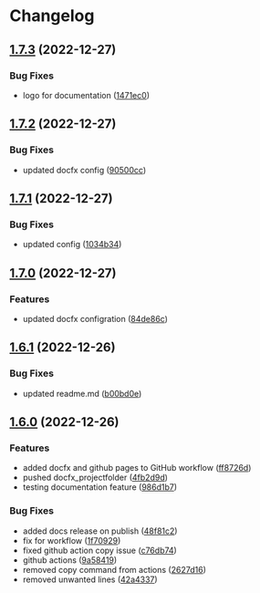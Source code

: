 # Changelog

## [1.7.3](https://github.com/EyeRunnMan-GameDev-Portfolio/unity-package-template/compare/v1.7.2...v1.7.3) (2022-12-27)


### Bug Fixes

* logo for documentation ([1471ec0](https://github.com/EyeRunnMan-GameDev-Portfolio/unity-package-template/commit/1471ec098a9a20c68ca2fd360fbfabdeb83ecbf6))

## [1.7.2](https://github.com/EyeRunnMan-GameDev-Portfolio/unity-package-template/compare/v1.7.1...v1.7.2) (2022-12-27)


### Bug Fixes

* updated docfx config ([90500cc](https://github.com/EyeRunnMan-GameDev-Portfolio/unity-package-template/commit/90500ccf23c628a33d305625331765dba00fee42))

## [1.7.1](https://github.com/EyeRunnMan-GameDev-Portfolio/unity-package-template/compare/v1.7.0...v1.7.1) (2022-12-27)


### Bug Fixes

* updated config ([1034b34](https://github.com/EyeRunnMan-GameDev-Portfolio/unity-package-template/commit/1034b3409dc0e236d8670188a4b2e7ebcab19865))

## [1.7.0](https://github.com/EyeRunnMan-GameDev-Portfolio/unity-package-template/compare/v1.6.1...v1.7.0) (2022-12-27)


### Features

* updated docfx configration ([84de86c](https://github.com/EyeRunnMan-GameDev-Portfolio/unity-package-template/commit/84de86c34bb621f83678dd2561b8ba2f78c1344e))

## [1.6.1](https://github.com/EyeRunnMan-GameDev-Portfolio/unity-package-template/compare/v1.6.0...v1.6.1) (2022-12-26)


### Bug Fixes

* updated readme.md ([b00bd0e](https://github.com/EyeRunnMan-GameDev-Portfolio/unity-package-template/commit/b00bd0e0d9c124bb621f9b79f1aef7699e670ccb))

## [1.6.0](https://github.com/EyeRunnMan-GameDev-Portfolio/unity-package-template/compare/v1.5.3...v1.6.0) (2022-12-26)


### Features

* added docfx and github pages to GitHub workflow ([ff8726d](https://github.com/EyeRunnMan-GameDev-Portfolio/unity-package-template/commit/ff8726d004f3227d5641abb0de4789a7fec3e623))
* pushed docfx_projectfolder ([4fb2d9d](https://github.com/EyeRunnMan-GameDev-Portfolio/unity-package-template/commit/4fb2d9d4a423d8243ca615f5a6149d84f214a81c))
* testing documentation feature ([986d1b7](https://github.com/EyeRunnMan-GameDev-Portfolio/unity-package-template/commit/986d1b7bedc74c4f25e3478925b84ed9c84a9115))


### Bug Fixes

* added docs release on publish ([48f81c2](https://github.com/EyeRunnMan-GameDev-Portfolio/unity-package-template/commit/48f81c2edba824ecff438205f9c6675a934201a6))
* fix for workflow ([1f70929](https://github.com/EyeRunnMan-GameDev-Portfolio/unity-package-template/commit/1f709297259af2b5e18bd51b489f30f6cb81f52e))
* fixed github action copy issue ([c76db74](https://github.com/EyeRunnMan-GameDev-Portfolio/unity-package-template/commit/c76db74aaabde4039f9ca41ebeda8519931242ff))
* github actions ([9a58419](https://github.com/EyeRunnMan-GameDev-Portfolio/unity-package-template/commit/9a58419ac256f5a825b1cd01414d4ff984b25daa))
* removed copy command from actions ([2627d16](https://github.com/EyeRunnMan-GameDev-Portfolio/unity-package-template/commit/2627d164383a6a7b28f47442d433dc9a357c0d88))
* removed unwanted lines ([42a4337](https://github.com/EyeRunnMan-GameDev-Portfolio/unity-package-template/commit/42a4337379889262bfaa4dbcfdb05aa3190aedd1))
